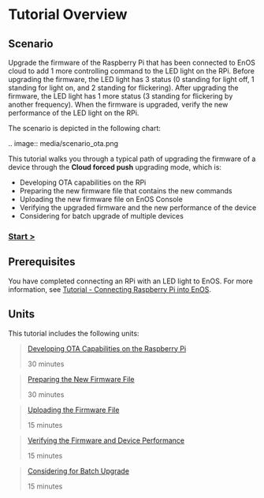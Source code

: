 # Tutorial Overview

## Scenario

Upgrade the firmware of the Raspberry Pi that has been connected to EnOS cloud to add 1 more controlling command to the LED light on the RPi. Before upgrading the firmware, the LED light has 3 status (0 standing for light off, 1 standing for light on, and 2 standing for flickering). After upgrading the firmware, the LED light has 1 more status (3 standing for flickering by another frequency). When the firmware is upgraded, verify the new performance of the LED light on the RPi.

The scenario is depicted in the following chart:

.. image:: media/scenario_ota.png

This tutorial walks you through a typical path of upgrading the firmware of a device through the **Cloud forced push** upgrading mode, which is:

- Developing OTA capabilities on the RPi
- Preparing the new firmware file that contains the new commands
- Uploading the new firmware file on EnOS Console
- Verifying the upgraded firmware and the new performance of the device
- Considering for batch upgrade of multiple devices

### [Start >](developing_ota_capability)

## Prerequisites

You have completed connecting an RPi with an LED light to EnOS. For more information, see [Tutorial - Connecting Raspberry Pi into EnOS](/docs/device-connection/en/latest/tutorial/connecting_device_rasberrypi/index.html).

## Units

This tutorial includes the following units:

> [Developing OTA Capabilities on the Raspberry Pi](developing_ota_capability)
>
> 30 minutes

> [Preparing the New Firmware File](preparing_firmware)
>
> 30 minutes

> [Uploading the Firmware File](uploading_firmware)
>
> 15 minutes

> [Verifying the Firmware and Device Performance](verifying_firmware)
>
> 15 minutes

> [Considering for Batch Upgrade](considering_batch_upgrade)
>
> 15 minutes
